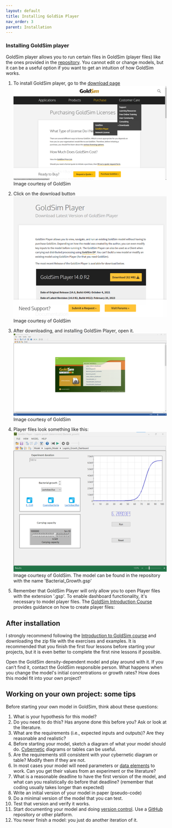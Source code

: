 ```yaml
---
layout: default
title: Installing GoldSim Player
nav_order: 3
parent: Installation
---
```


### Installing GoldSim player
GoldSim player allows you to run certain files in GoldSim (player files) like the ones provided in the [repository](https://github.com/SergioCoboLopez/Workshop_ESA/tree/main/GoldSim_Models/Player_Files). You cannot edit or change models, but it can be a useful option if you want to get an intuition of how GoldSim works.

1. To install GoldSim player, go to the [download page](https://www.goldsim.com/Web/Customers/Downloads/Player/)
![Install3](../figures/GoldSim_Player_Install_1.png "Courtesy of GoldSim")
Image courtesy of GoldSim

2. Click on the download button
![Install4](../figures/GoldSim_Player_Install_2.png "Courtesy of GoldSim")
Image courtesy of GoldSim

3. After downloading, and installing GoldSim Player, open it.
![Install4](../figures/GoldSim_Player_Install_3.png "Courtesy of GoldSim")
Image courtesy of GoldSim

4. Player files look something like this:
![Install4](../figures/GoldSim_Player_Bact_Growth.png "Courtesy of GoldSim")
Image courtesy of GoldSim. The model can be found in the repository with the name 'Bacterial_Growth.gsp'

5. Remember that GoldSim Player will only allow you to open Player files with the extension '.gsp'. To enable dashboard functionality, it's necessary to model player files. 
The [GoldSim Introduction Course](https://www.goldsim.com/Courses/BasicGoldSim/) provides guidance on how to create player files:  

## After installation

I strongly recommend following the [Introduction to GoldSim course](https://www.goldsim.com/Courses/BasicGoldSim/) and downloading the zip file with the exercises and examples. 
It is recommended that you finish the first four lessons before starting your projects, but it is even better to complete the first nine lessons if possible.

Open the GoldSim density-dependent model and play around with it. If you can’t find it, contact the GoldSim responsible person. What happens when you change the model's initial concentrations or growth rates? How does this model fit into your own project?

## Working on your own project: some tips

Before starting your own model in GoldSim, think about these questions:

1. What is your hypothesis for this model?
2. Do you need to do this? Has anyone done this before you? Ask or look at the literature.
3. What are the requirements (i.e., expected inputs and outputs)? Are they reasonable and realistic?
4. Before starting your model, sketch a diagram of what your model should do. [Cybernetic](https://en.wikipedia.org/wiki/Cybernetics) diagrams or tables can be useful.
5. Are the requirements still consistent with your cybernetic diagram or table? Modify them if they are not.
6. In most cases your model will need parameters or [data elements](https://help.goldsim.com/index.html#!Modules/5/inputelements.htm)  to work. Can you get their values from an experiment or the literature? 
7. What is a reasonable deadline to have the first version of the model, and what can you realistically do before that deadline? (remember that coding usually takes longer than expected)
8. Write an initial version of your model in paper (pseudo-code) 
9. Do a minimal version of the model that you can test.
10. Test that version and verify it works.
11. Start documenting your model and doing [version control](https://www.atlassian.com/git/tutorials/what-is-version-control#:~:text=Version%20control%2C%20also%20known%20as,to%20source%20code%20over%20time.). Use a [GitHub](https://github.com/) repository or other platform.
12. You never finish a model: you just do another iteration of it.


